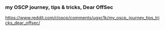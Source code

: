 ### my OSCP journey, tips & tricks, Dear OffSec
https://www.reddit.com/r/oscp/comments/ugxc1k/my_oscp_journey_tips_tricks_dear_offsec/

